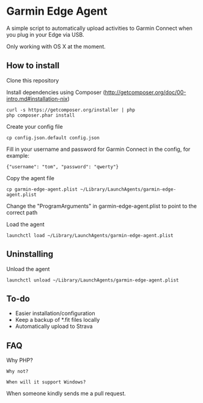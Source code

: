 Garmin Edge Agent
=================

A simple script to automatically upload activities to Garmin Connect when you plug in your Edge via USB.

Only working with OS X at the moment.

How to install
--------------

Clone this repository

Install dependencies using Composer (http://getcomposer.org/doc/00-intro.md#installation-nix)
    
    curl -s https://getcomposer.org/installer | php
    php composer.phar install

Create your config file
    
    cp config.json.default config.json

Fill in your username and password for Garmin Connect in the config, for example:

    {"username": "tom", "password": "qwerty"}

Copy the agent file
    
    cp garmin-edge-agent.plist ~/Library/LaunchAgents/garmin-edge-agent.plist

Change the "ProgramArguments" in garmin-edge-agent.plist to point to the correct path

Load the agent
    
    launchctl load ~/Library/LaunchAgents/garmin-edge-agent.plist

Uninstalling
------------

Unload the agent

    launchctl unload ~/Library/LaunchAgents/garmin-edge-agent.plist

To-do
-----

* Easier installation/configuration
* Keep a backup of *.fit files locally
* Automatically upload to Strava

FAQ
---

Why PHP?
~~~~~~~~
Why not?

When will it support Windows?
~~~~~~~~~~~~~~~~~~~~~~~~~~~~~
When someone kindly sends me a pull request.

